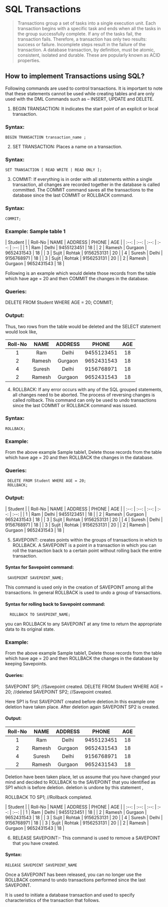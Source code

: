 # SQL Transactions

> Transactions group a set of tasks into a single execution unit. Each transaction begins with a specific task and ends when all the tasks in the group successfully complete. If any of the tasks fail, the transaction fails. Therefore, a transaction has only two results: success or failure. 
> Incomplete steps result in the failure of the transaction. A database transaction, by definition, must be atomic, consistent, isolated and durable. These are popularly known as ACID properties.


## How to implement Transactions using SQL?
Following commands are used to control transactions. It is important to note that these statements cannot be used while creating tables and are only used with the DML Commands such as – INSERT, UPDATE and DELETE. 

1. BEGIN TRANSACTION: It indicates the start point of an explicit or local transaction. 

### Syntax:

    BEGIN TRANSACTION transaction_name ;

2. SET TRANSACTION: Places a name on a transaction. 

### Syntax: 

    SET TRANSACTION [ READ WRITE | READ ONLY ];

3. COMMIT: If everything is in order with all statements within a single transaction, all changes are recorded together in the database is called committed. The COMMIT command saves all the transactions to the database since the last COMMIT or ROLLBACK command. 
 
### Syntax: 
 
    COMMIT;

### Example: Sample table 1 

|                 Student                             |
| Roll-No |   NAME  | ADDRESS  |    PHONE     |  AGE  |
|   :--:  |   :--:  |   :--:   |     :--:     | :--:  |
|    1    |    Ram  |  Delhi   |  9455123451  |  18   |
|    2    |  Ramesh |  Gurgaon |  9652431543  |  18   |
|    3    |  Sujit  |  Rohtak  |  9156253131  |  20   |
|    4    |  Suresh |  Delhi   |  9156768971  |  18   |
|    3    |  Sujit  |  Rohtak  |  9156253131  |  20   |
|    2    |  Ramesh |  Gurgaon |  9652431543  |  18   |


Following is an example which would delete those records from the table which have age = 20 and then COMMIT the changes in the database. 
### Queries: 

   DELETE FROM Student WHERE AGE = 20;
   COMMIT;

### Output: 
Thus, two rows from the table would be deleted and the SELECT statement would look like, 


| Roll-No |   NAME  | ADDRESS  |    PHONE     |  AGE  |
|   :--:  |   :--:  |   :--:   |     :--:     | :--:  |
|    1    |    Ram  |  Delhi   |  9455123451  |  18   |
|    2    |  Ramesh |  Gurgaon |  9652431543  |  18   |
|    4    |  Suresh |  Delhi   |  9156768971  |  18   |    
|    2    |  Ramesh |  Gurgaon |  9652431543  |  18   |


4. ROLLBACK: If any error occurs with any of the SQL grouped statements, all changes need to be aborted. The process of reversing changes is called rollback. This command can only be used to undo transactions since the last COMMIT or ROLLBACK command was issued. 

### Syntax:

    ROLLBACK;

### Example: 
From the above example Sample table1, 
Delete those records from the table which have age = 20 and then ROLLBACK the changes in the database. 
### Queries: 
 
     DELETE FROM Student WHERE AGE = 20;
     ROLLBACK;

### Output: 

|                 Student                             |
| Roll-No |   NAME  | ADDRESS  |    PHONE     |  AGE  |
|   :--:  |   :--:  |   :--:   |     :--:     | :--:  |
|    1    |    Ram  |  Delhi   |  9455123451  |  18   |
|    2    |  Ramesh |  Gurgaon |  9652431543  |  18   |
|    3    |  Sujit  |  Rohtak  |  9156253131  |  20   |
|    4    |  Suresh |  Delhi   |  9156768971  |  18   |
|    3    |  Sujit  |  Rohtak  |  9156253131  |  20   |
|    2    |  Ramesh |  Gurgaon |  9652431543  |  18   |


5. SAVEPOINT: creates points within the groups of transactions in which to ROLLBACK. 
A SAVEPOINT is a point in a transaction in which you can roll the transaction back to a certain point without rolling back the entire transaction. 
#### Syntax for Savepoint command: 
 
     SAVEPOINT SAVEPOINT_NAME;

This command is used only in the creation of SAVEPOINT among all the transactions. 
In general ROLLBACK is used to undo a group of transactions. 
#### Syntax for rolling back to Savepoint command: 
 
      ROLLBACK TO SAVEPOINT_NAME;

you can ROLLBACK to any SAVEPOINT at any time to return the appropriate data to its original state. 
### Example: 
From the above example Sample table1, 
Delete those records from the table which have age = 20 and then ROLLBACK the changes in the database by keeping Savepoints. 
#### Queries: 
 
 SAVEPOINT SP1;
 //Savepoint created.
 DELETE FROM Student WHERE AGE = 20;
 //deleted
 SAVEPOINT SP2;
 //Savepoint created.

Here SP1 is first SAVEPOINT created before deletion.In this example one deletion have taken place. 
After deletion again SAVEPOINT SP2 is created. 
#### Output: 

| Roll-No |   NAME  | ADDRESS  |    PHONE     |  AGE  |
|   :--:  |   :--:  |   :--:   |     :--:     | :--:  |
|    1    |    Ram  |  Delhi   |  9455123451  |  18   |
|    2    |  Ramesh |  Gurgaon |  9652431543  |  18   |
|    4    |  Suresh |  Delhi   |  9156768971  |  18   |    
|    2    |  Ramesh |  Gurgaon |  9652431543  |  18   |


Deletion have been taken place, let us assume that you have changed your mind and decided to ROLLBACK to the SAVEPOINT that you identified as SP1 which is before deletion. 
deletion is undone by this statement , 
 

  ROLLBACK TO SP1;
  //Rollback completed.


|                 Student                             |
| Roll-No |   NAME  | ADDRESS  |    PHONE     |  AGE  |
|   :--:  |   :--:  |   :--:   |     :--:     | :--:  |
|    1    |    Ram  |  Delhi   |  9455123451  |  18   |
|    2    |  Ramesh |  Gurgaon |  9652431543  |  18   |
|    3    |  Sujit  |  Rohtak  |  9156253131  |  20   |
|    4    |  Suresh |  Delhi   |  9156768971  |  18   |
|    3    |  Sujit  |  Rohtak  |  9156253131  |  20   |
|    2    |  Ramesh |  Gurgaon |  9652431543  |  18   |  


6. RELEASE SAVEPOINT:- This command is used to remove a SAVEPOINT that you have created. 
#### Syntax: 
 
    RELEASE SAVEPOINT SAVEPOINT_NAME

Once a SAVEPOINT has been released, you can no longer use the ROLLBACK command to undo transactions performed since the last SAVEPOINT.

It is used to initiate a database transaction and used to specify characteristics of the transaction that follows. 

```
